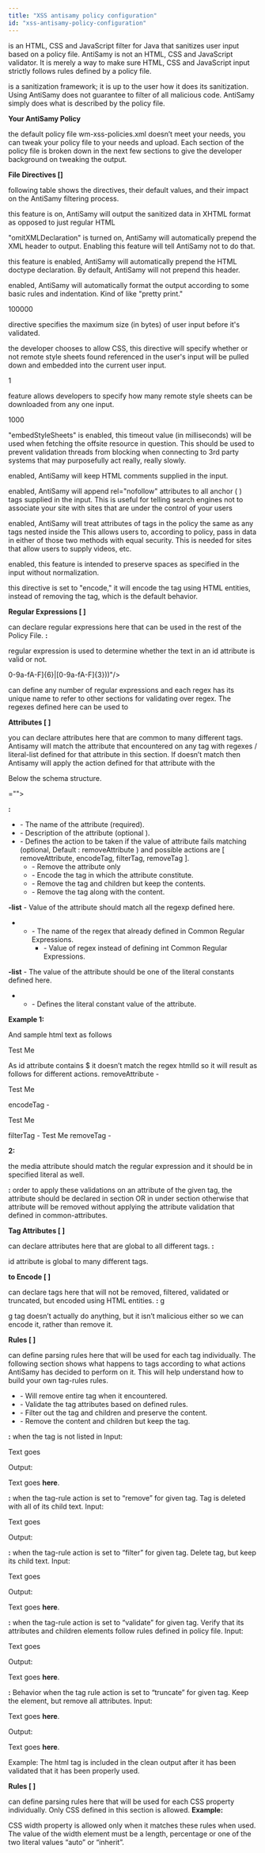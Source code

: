 ```yaml
---
title: "XSS antisamy policy configuration"
id: "xss-antisamy-policy-configuration"
---
```


is an HTML, CSS and JavaScript filter for Java that sanitizes user input based on a policy file. AntiSamy is not an HTML, CSS and JavaScript validator. It is merely a way to make sure HTML, CSS and JavaScript input strictly follows rules defined by a policy file.

is a sanitization framework; it is up to the user how it does its sanitization. Using AntiSamy does not guarantee to filter of all malicious code. AntiSamy simply does what is described by the policy file.

**Your AntiSamy Policy**

the default policy file wm-xss-policies.xml doesn’t meet your needs, you can tweak your policy file to your needs and upload. Each section of the policy file is broken down in the next few sections to give the developer background on tweaking the output.

**File Directives \[<directives></directives>\]**

following table shows the directives, their default values, and their impact on the AntiSamy filtering process.

this feature is on, AntiSamy will output the sanitized data in XHTML format as opposed to just regular HTML

"omitXMLDeclaration" is turned on, AntiSamy will automatically prepend the XML header to output. Enabling this feature will tell AntiSamy not to do that.

this feature is enabled, AntiSamy will automatically prepend the HTML doctype declaration. By default, AntiSamy will not prepend this header.

enabled, AntiSamy will automatically format the output according to some basic rules and indentation. Kind of like "pretty print."

100000

directive specifies the maximum size (in bytes) of user input before it's validated.

the developer chooses to allow CSS, this directive will specify whether or not remote style sheets found referenced in the user's input will be pulled down and embedded into the current user input.

1

feature allows developers to specify how many remote style sheets can be downloaded from any one input.

1000

"embedStyleSheets" is enabled, this timeout value (in milliseconds) will be used when fetching the offsite resource in question. This should be used to prevent validation threads from blocking when connecting to 3rd party systems that may purposefully act really, really slowly.

enabled, AntiSamy will keep HTML comments supplied in the input.

enabled, AntiSamy will append rel="nofollow" attributes to all anchor ( <a> ) tags supplied in the input. This is useful for telling search engines not to associate your site with sites that are under the control of your users

enabled, AntiSamy will treat attributes of <param> tags in the policy the same as any tags nested inside the <embed> This allows users to, according to policy, pass in data in either of those two methods with equal security. This is needed for sites that allow users to supply videos, etc.

enabled, this feature is intended to preserve spaces as specified in the input without normalization.

this directive is set to "encode," it will encode the tag using HTML entities, instead of removing the tag, which is the default behavior.

**Regular Expressions \[<common-regexps> </common-regexps>\]**

can declare regular expressions here that can be used in the rest of the Policy File. **:**

<regexp name="htmlId" value="\[a-zA-Z0-9\\:\\-\_\\.\]+"/>

regular expression is used to determine whether the text in an id attribute is valid or not.

0-9a-fA-F\]{6}|\[0-9a-fA-F\]{3}))"/>

can define any number of regular expressions and each regex has its unique name to refer to other sections for validating over regex. The regexes defined here can be used to

**Attributes \[<common-attributes> </common-attributes>\]**

you can declare attributes here that are common to many different tags. Antisamy will match the attribute that encountered on any tag with regexes / literal-list defined for that attribute in this section. If doesn’t match then Antisamy will apply the action defined for that attribute with the

Below the schema structure.

\="">

**:**

- \- The name of the attribute (required).
- \- Description of the attribute (optional ).
- \- Defines the action to be taken if the value of attribute fails matching (optional, Default : removeAttribute ) and possible actions are \[ removeAttribute, encodeTag, filterTag, removeTag \].
    - \- Remove the attribute only
    - \- Encode the tag in which the attribute constitute.
    - \- Remove the tag and children but keep the contents.
    - \- Remove the tag along with the content.

**\-list** - Value of the attribute should match all the regexp defined here.

- - \- The name of the regex that already defined in Common Regular Expressions.
    - \- Value of regex instead of defining int Common Regular Expressions.

**\-list** - The value of the attribute should be one of the literal constants defined here.

- - \- Defines the literal constant value of the attribute.

**Example 1:**

<attribute name="id" description="The 'id' of any HTML attribute should not contain anything besides letters and numbers">
   <regexp-list>
      <regexp name="htmlId"/>
   </regexp-list>
</attribute>

And sample html text as follows <body><p id='$$test'> Test Me </p></body> As id attribute contains $ it doesn’t match the regex htmlId so it will result as follows for different actions. removeAttribute -<body><p> Test Me </p></body> encodeTag - <body><p id="test"> Test Me </p></body> filterTag -<body> Test Me </body> removeTag -<body> </body>

**2:**

<attribute name="shape" description="The 'shape' attribute defines the shape of the selectable area"  onInvalid="encodeTag">
   <literal-list>
      <literal value="default"/>
      <literal value="rect"/>
      <literal value="circle"/>
      <literal value="poly"/>
   </literal-list>
</attribute>

the media attribute should match the regular expression and it should be in specified literal as well.

**:** order to apply these validations on an attribute of the given tag, the attribute should be declared in section OR in under section otherwise that attribute will be removed without applying the attribute validation that defined in common-attributes.

**Tag Attributes \[<global-tag-attributes> </global-tag-attributes>\]**

can declare attributes here that are global to all different tags. **:** <attribute name="id"/>

id attribute is global to many different tags.

**to Encode \[<tags-to-encode> </tags-to-encode>\]**

can declare tags here that will not be removed, filtered, validated or truncated, but encoded using HTML entities. **:** <tag>g</tag>

g tag doesn’t actually do anything, but it isn’t malicious either so we can encode it, rather than remove it.

**Rules \[<tag-rules> </tag-rules>\]**

can define parsing rules here that will be used for each tag individually. The following section shows what happens to tags according to what actions AntiSamy has decided to perform on it. This will help understand how to build your own tag-rules rules.

- \- Will remove entire tag when it encountered.
- \- Validate the tag attributes based on defined rules.
- \- Filter out the tag and children and preserve the content.
- \- Remove the content and children but keep the tag.

**:** when the tag is not listed in <tag-rules> Input:

<anewtag id="newtag" anewattrib="attrib">Text goes

Output: <div>Text goes <b>here</b>.</div>

**:** when the tag-rule action is set to “remove” for given tag. Tag is deleted with all of its child text. Input:

<anewtag id="newtag" anewattrib="attrib">Text goes

Output: <div></div>

**:** when the tag-rule action is set to “filter” for given tag. Delete tag, but keep its child text. Input:

<anewtag id="newtag" anewattrib="attrib">Text goes

Output: <div>Text goes <b>here</b>.</div>

**:** when the tag-rule action is set to “validate” for given tag. Verify that its attributes and children elements follow rules defined in policy file. Input:

<anewtag id="newtag" anewattrib="attrib">Text goes

Output:

<div><anewtag id="newtag">Text goes <b>here</b>.</anewtag></div>

**:** Behavior when the tag rule action is set to “truncate” for given tag. Keep the element, but remove all attributes. Input:

<div><anewtag id="newtag" anewattrib="attrib">Text goes <b>here</b>.</anewtag></div>

Output: <div><anewtag >Text goes <b>here</b>.</anewtag></div>

Example: <tag name="html" action="validate"/> The html tag is included in the clean output after it has been validated that it has been properly used.

**Rules \[<css-rules> </css-rules>\]**

can define parsing rules here that will be used for each CSS property individually. Only CSS defined in this section is allowed. **Example:**

<property name="width" default="auto" description="">
     <category-list>
        <category value="visual"/>
     </category-list>
     <literal-list>
        <literal value="auto"/>
        <literal value="inherit"/>
     </literal-list>
     <regexp-list>
        <regexp name="length"/>
        <regexp name="percentage"/>
     </regexp-list>
</property>

CSS width property is allowed only when it matches these rules when used. The value of the width element must be a length, percentage or one of the two literal values “auto” or “inherit”.
